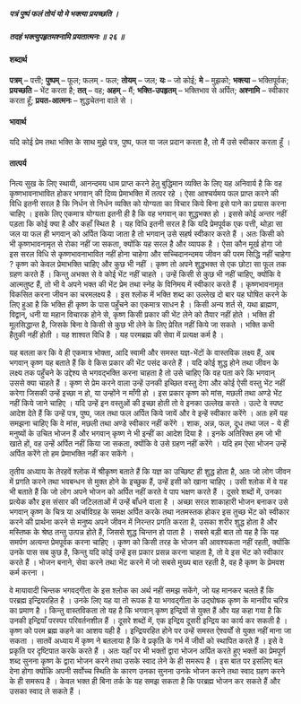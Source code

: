 ##### पत्रं पुष्पं फलं तोयं यो मे भक्त्या प्रयच्छति ।
##### तदहं भक्त्युपहृतमश्नामि प्रयतात्मनः ॥ २६ ॥

#### शब्दार्थ

**पत्रम्** – पत्ती; **पुष्पम्** – फूल; फलम् - फल; **तोयम्** – जल; **यः** – जो कोई; **मे** – मुझको; **भक्त्या** – भक्तिपूर्वक; **प्रयच्छति** – भेंट करता है; **तत्** – वह; **अहम्** – मैं; **भक्ति-उपहृतम्** – भक्तिभाव से अर्पित; **अश्नामि** – स्वीकार करता हूँ; **प्रयत-आत्मनः** – शुद्धचेतना वाले से ।

#### भावार्थ

यदि कोई प्रेम तथा भक्ति के साथ मुझे पत्र, पुष्प, फल या जल प्रदान करता है, तो मैं उसे स्वीकार करता हूँ ।

#### तात्पर्य

नित्य सुख के लिए स्थायी, आनन्दमय धाम प्राप्त करने हेतु बुद्धिमान व्यक्ति के लिए यह अनिवार्य है कि वह कृष्णभावनाभावित होकर भगवान् की दिव्य प्रेमाभक्ति में तत्पर रहे । ऐसा आश्चर्यमय फल प्राप्त करने की विधि इतनी सरल है कि निर्धन से निर्धन व्यक्ति को योग्यता का विचार किये बिना इसे पाने का प्रयास करना चाहिए । इसके लिए एकमात्र योग्यता इतनी ही है कि वह भगवान् का शुद्धभक्त हो । इससे कोई अन्तर नहीं पड़ता कि कोई क्या है और कहाँ स्थित है । यह विधि इतनी सरल है कि यदि प्रेमपूर्वक एक पत्ती, थोड़ा सा जल या फल ही भगवान् को अर्पित किया जाता है तो भगवान् उसे सहर्ष स्वीकार करते हैं । अतः किसी को भी कृष्णभावनामृत से रोका नहीं जा सकता, क्योंकि यह सरल है और व्यापक है । ऐसा कौन मूर्ख होगा जो इस सरल विधि से कृष्णभावनाभावित नहीं होना चाहेगा और सच्चिदानन्दमय जीवन की परम सिद्धि नहीं चाहेगा ? कृष्ण को केवल प्रेमाभक्ति चाहिए और कुछ भी नहीं । कृष्ण तो अपने शुद्धभक्त से एक छोटा सा फूल तक ग्रहण करते हैं । किन्तु अभक्त से वे कोई भेंट नहीं चाहते । उन्हें किसी से कुछ भी नहीं चाहिए, क्योंकि वे आत्मतुष्ट हैं, तो भी वे अपने भक्त की भेंट प्रेम तथा स्नेह के विनिमय में स्वीकार करते हैं । कृष्णभावनामृत विकसित करना जीवन का चरमलक्ष्य है । इस श्लोक में भक्ति शब्द का उल्लेख दो बार यह घोषित करने के लिए हुआ है कि भक्ति ही कृष्ण के पास पहुँचने का एकमात्र साधन है । किसी अन्य शर्त से, यथा ब्राह्मण, विद्वान्, धनी या महान विचारक होने से, कृष्ण किसी प्रकार की भेंट लेने को तैयार नहीं होते । भक्ति ही मूलसिद्धान्त है, जिसके बिना वे किसी से कुछ भी लेने के लिए प्रेरित नहीं किये जा सकते । भक्ति कभी हैतुकी नहीं होती । यह शाश्वत विधि है । यह परमब्रह्म की सेवा में प्रत्यक्ष कर्म है ।

यह बतला कर कि वे ही एकमात्र भोक्ता, आदि स्वामी और समस्त यज्ञ-भेंटों के वास्तविक लक्ष्य हैं, अब भगवान् कृष्ण यह बताते हैं कि वे किस प्रकार की भेंट पसंद करते हैं । यदि कोई शुद्ध होने तथा जीवन के लक्ष्य तक पहुँचने के उद्देश्य से भगवद्भक्ति करना चाहता है तो उसे चाहिए कि वह पता करे कि भगवान् उससे क्या चाहते हैं । कृष्ण से प्रेम करने वाला उन्हें उनकी इच्छित वस्तु देगा और कोई ऐसी वस्तु भेंट नहीं करेगा जिसकी उन्हें इच्छा न हो, या उन्होंने न माँगी हो । इस प्रकार कृष्ण को मांस, मछली तथा अण्डे भेंट नहीं किये जाने चाहिए । यदि उन्हें इन वस्तुओं की इच्छा होती तो वे इनका उल्लेख करते । उल्टे वे स्पष्ट आदेश देते हैं कि उन्हें पत्र, पुष्प, जल तथा फल अर्पित किये जायें और वे इन्हें स्वीकार करेंगे । अतः हमें यह समझना चाहिए कि वे मांस, मछली तथा अण्डे स्वीकार नहीं करेंगे । शाक, अन्न, फल, दूध तथा जल - ये ही मनुष्यों के उचित भोजन हैं और भगवान् कृष्ण ने भी इन्हीं का आदेश दिया है । इनके अतिरिक्त हम जो भी खाते हों, वह उन्हें अर्पित नहीं किया जा सकता, क्योंकि वे उसे ग्रहण नहीं करेंगे । यदि हम ऐसा भोजन उन्हें अर्पित करेंगे तो हम प्रेमाभक्ति नहीं कर सकेंगे ।

तृतीय अध्याय के तेरहवें श्लोक में श्रीकृष्ण बताते हैं कि यज्ञ का उच्छिष्ट ही शुद्ध होता है, अतः जो लोग जीवन में प्रगति करने तथा भवबन्धन से मुक्त होने के इच्छुक हैं, उन्हें इसी को खाना चाहिए । उसी श्लोक में वे यह भी बताते हैं कि जो लोग अपने भोजन को अर्पित नहीं करते वे पाप भक्षण करते हैं । दूसरे शब्दों में, उनका प्रत्येक कौर इस संसार की जटिलताओं में उन्हें बाँधने वाला है । अच्छा सरल शाकाहारी भोजन बनाकर उसे भगवान् कृष्ण के चित्र या अर्चाविग्रह के समक्ष अर्पित करके तथा नतमस्तक होकर इस तुच्छ भेंट को स्वीकार करने की प्रार्थना करने से मनुष्य अपने जीवन में निरन्तर प्रगति करता है, उसका शरीर शुद्ध होता है और मस्तिष्क के श्रेष्ठ तन्तु उत्पन्न होते हैं, जिससे शुद्ध चिन्तन हो पाता है । सबसे बड़ी बात तो यह है कि यह समर्पण अत्यन्त प्रेमपूर्वक करना चाहिए । कृष्ण को किसी तरह के भोजन की आवश्यकता नहीं रहती, क्योंकि उनके पास सब कुछ है, किन्तु यदि कोई उन्हें इस प्रकार प्रसन्न करना चाहता है, तो वे इस भेंट को स्वीकार करते हैं । भोजन बनाने, सेवा करने तथा भेंट करने में जो सबसे मुख्य बात रहती है, वह है कृष्ण के प्रेमवश कर्म करना ।

वे मायावादी चिन्तक भगवद्गीता के इस श्लोक का अर्थ नहीं समझ सकेंगे, जो यह मानकर चलते हैं कि परब्रह्म इन्द्रियरहित है । उनके लिए यह या तो रूपक है या भगवद्गीता के उद्घोषक कृष्ण के मानवीय चरित्र का प्रमाण है । किन्तु वास्तविकता तो यह है कि भगवान् कृष्ण इन्द्रियों से युक्त हैं और यह कहा गया है कि उनकी इन्द्रियाँ परस्पर परिवर्तनशील हैं । दूसरे शब्दों में, एक इन्द्रिय दूसरी इन्द्रिय का कार्य कर सकती है । कृष्ण को परम ब्रह्म कहने का आशय यही है । इन्द्रियरहित होने पर उन्हें समस्त ऐश्वर्यों से युक्त नहीं माना जा सकता । सातवें अध्याय में कृष्ण ने बतलाया है कि वे प्रकृति के गर्भ में जीवों को स्थापित करते हैं । इसे वे प्रकृति पर दृष्टिपात करके करते हैं । अतः यहाँ पर भी भक्तों द्वारा भोजन अर्पित करते हुए भक्तों का प्रेमपूर्ण शब्द सुनना कृष्ण के द्वारा भोजन करने तथा उसके स्वाद लेने के ही समरूप है । इस बात पर इसलिए बल देना होगा क्योंकि अपनी सर्वोच्च स्थिति के कारण उनका सुनना उनके भोजन करने तथा स्वाद ग्रहण करने के ही समरूप है । केवल भक्त ही बिना तर्क के यह समझ सकता है कि परब्रह्म भोजन कर सकते हैं और उसका स्वाद ले सकते हैं ।